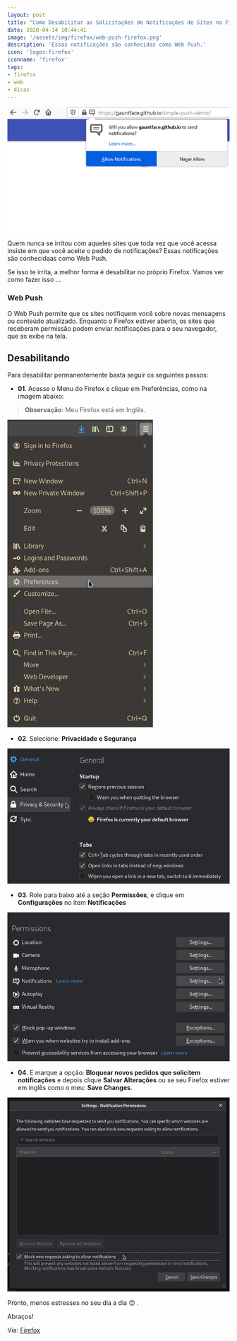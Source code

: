 ```yaml
---
layout: post
title: "Como Desabilitar as Solicitações de Notificações de Sites no Firefox"
date: 2020-04-14 10:44:41
image: '/assets/img/firefox/web-push-firefox.png'
description: 'Essas notificações são conhecidas como Web Push.'
icon: 'logos:firefox'
iconname: 'firefox'
tags:
- firefox
- web
- dicas
---
```



![Como Desabilitar as Solicitações de Notificações de Sites no Firefox](/assets/img/firefox/web-push-firefox.png)

Quem nunca se irritou com aqueles sites que toda vez que você acessa insiste em que você aceite o pedido de notificações? Essas notificações são conhecidaas como Web Push.

Se isso te irrita, a melhor forma é desabilitar no próprio Firefox. Vamos ver como fazer isso ...

### Web Push
O Web Push permite que os sites notifiquem você sobre novas mensagens ou conteúdo atualizado. Enquanto o Firefox estiver aberto, os sites que receberam permissão podem enviar notificações para o seu navegador, que as exibe na tela.


## Desabilitando
Para desabilitar permanentemente basta seguir os seguintes passos:

+ **01**. Acesse o Menu do Firefox e clique em Preferências, como na imagem abaixo:
> **Observação**: Meu Firefox está em Inglês.

![Preferẽncias do Firefox](/assets/img/firefox/web-push-01.jpg)

+ **02**. Selecione: **Privacidade e Segurança**

![Privacidade e Segurança](/assets/img/firefox/web-push-02.jpg)

+ **03**. Role para baixo até a seção **Permissões**, e clique em **Configurações** no item **Notificações**

![Permissões](/assets/img/firefox/web-push-03.jpg)

+ **04**. E marque a opção: **Bloquear novos pedidos que solicitem notificações** e depois clique **Salvar Alterações** ou se seu Firefox estiver em inglês como o meu: **Save Changes**.

![Salvar mudanças](/assets/img/firefox/web-push-04.jpg)

Pronto, menos estresses no seu dia a dia 😊 .

Abraços!

Via: [Firefox](https://support.mozilla.org/en-US/kb/push-notifications-firefox)
